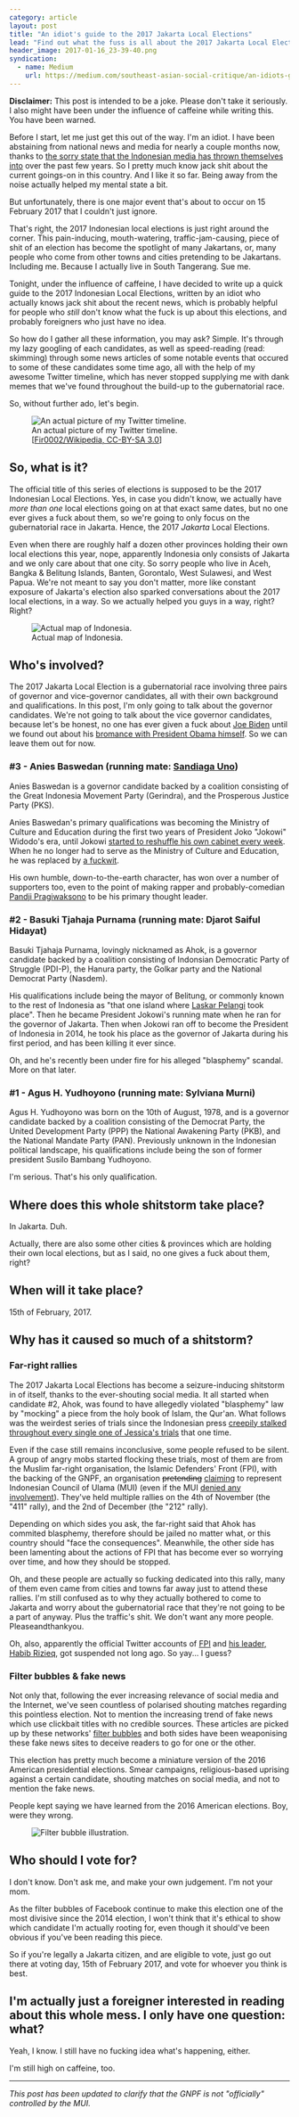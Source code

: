 ```yaml
---
category: article
layout: post
title: "An idiot's guide to the 2017 Jakarta Local Elections"
lead: "Find out what the fuss is all about the 2017 Jakarta Local Elections, as told by someone who has no idea what the fuss it's all about. I don't know. I'm high on caffeine right now."
header_image: 2017-01-16_23-39-40.png
syndication:
  - name: Medium
    url: https://medium.com/southeast-asian-social-critique/an-idiots-guide-to-the-2017-jakarta-local-elections-566980ba3605
---
```


<div class="message">
  <strong>Disclaimer:</strong> This post is intended to be a joke. Please don't take it seriously. I also might have been under the influence of caffeine while writing this. You have been warned.
</div>

Before I start, let me just get this out of the way. I'm an idiot. I have been abstaining from national news and media for nearly a couple months now, thanks to [the sorry state that the Indonesian media has thrown themselves into](https://twitter.com/remotivi/status/796607405077495808) over the past few years. So I pretty much know jack shit about the current goings-on in this country. And I like it so far. Being away from the noise actually helped my mental state a bit.

But unfortunately, there is one major event that's about to occur on 15 February 2017 that I couldn't just ignore.

That's right, the 2017 Indonesian local elections is just right around the corner. This pain-inducing, mouth-watering, traffic-jam-causing, piece of shit of an election has become the spotlight of many Jakartans, or, many people who come from other towns and cities pretending to be Jakartans. Including me. Because I actually live in South Tangerang. Sue me.

Tonight, under the influence of caffeine, I have decided to write up a quick guide to the 2017 Indonesian Local Elections, written by an idiot who actually knows jack shit about the recent news, which is probably helpful for people who _still_ don't know what the fuck is up about this elections, and probably foreigners who just have no idea.

So how do I gather all these information, you may ask? Simple. It's through my lazy googling of each candidates, as well as speed-reading (read: skimming) through some news articles of some notable events that occured to some of these candidates some time ago, all with the help of my awesome Twitter timeline, which has never stopped supplying me with dank memes that we've found throughout the build-up to the gubernatorial race.

So, without further ado, let's begin.

<figure>
  <img src="./Large_bonfire.jpg" alt="An actual picture of my Twitter timeline.">
  <figcaption>An actual picture of my Twitter timeline.<br>[<a href="https://en.wikipedia.org/wiki/File:Large_bonfire.jpg" target="_blank">Fir0002/Wikipedia, CC-BY-SA 3.0</a>]</figcaption>
</figure>

## So, what is it?

The official title of this series of elections is supposed to be the 2017 Indonesian Local Elections. Yes, in case you didn't know, we actually have _more than one_ local elections going on at that exact same dates, but no one ever gives a fuck about them, so we're going to only focus on the gubernatorial race in Jakarta. Hence, the 2017 _Jakarta_ Local Elections.

Even when there are roughly half a dozen other provinces holding their own local elections this year, nope, apparently Indonesia only consists of Jakarta and we only care about that one city. So sorry people who live in Aceh, Bangka & Belitung Islands, Banten, Gorontalo, West Sulawesi, and West Papua. We're not meant to say you don't matter, more like constant exposure of Jakarta's election also sparked conversations about the 2017 local elections, in a way. So we actually helped you guys in a way, right? Right?

<figure>
  <img src="./jakarta23.gif" alt="Actual map of Indonesia.">
  <figcaption>Actual map of Indonesia.</figcaption>
</figure>

## Who's involved?

The 2017 Jakarta Local Election is a gubernatorial race involving three pairs of governor and vice-governor candidates, all with their own background and qualifications. In this post, I'm only going to talk about the governor candidates. We're not going to talk about the vice governor candidates, because let's be honest, no one has ever given a fuck about [Joe Biden](https://en.wikipedia.org/wiki/Joe_Biden) until we found out about his [bromance with President Obama himself](https://twitter.com/VP/status/761253705341480962). So we can leave them out for now.

### #3 - Anies Baswedan (running mate: [Sandiaga Uno](./2017-01-16_23-39-40.png))

Anies Baswedan is a governor candidate backed by a coalition consisting of the Great Indonesia Movement Party (Gerindra), and the Prosperous Justice Party (PKS).

Anies Baswedan's primary qualifications was becoming the Ministry of Culture and Education during the first two years of President Joko "Jokowi" Widodo's era, until Jokowi [started to reshuffle his own cabinet every week](http://regional.kompas.com/read/2016/07/28/09293911/survei.netizen.sambut.positif.sri.mulyani.dan.sedih.anies.baswedan.diganti). When he no longer had to serve as the Ministry of Culture and Education, he was replaced by [a fuckwit](http://nasional.kompas.com/read/2016/08/08/12441701/mendikbud.usul.siswa.bersekolah.seharian.penuh.wapres.kalla.setuju).

His own humble, down-to-the-earth character, has won over a number of supporters too, even to the point of making rapper and probably-comedian [Pandji Pragiwaksono](https://twitter.com/pandji) to be his primary thought leader.

### #2 - Basuki Tjahaja Purnama (running mate: Djarot Saiful Hidayat)

Basuki Tjahaja Purnama, lovingly nicknamed as Ahok, is a governor candidate backed by a coalition consisting of Indonsian Democratic Party of Struggle (PDI-P), the Hanura party, the Golkar party and the National Democrat Party (Nasdem).

His qualifications include being the mayor of Belitung, or commonly known to the rest of Indonesia as "that one island where [Laskar Pelangi](https://id.wikipedia.org/wiki/Laskar_Pelangi) took place". Then he became President Jokowi's running mate when he ran for the governor of Jakarta. Then when Jokowi ran off to become the President of Indonesia in 2014, he took his place as the governor of Jakarta during his first period, and has been killing it ever since.

Oh, and he's recently been under fire for his alleged "blasphemy" scandal. More on that later.

### #1 - Agus H. Yudhoyono (running mate: Sylviana Murni)

Agus H. Yudhoyono was born on the 10th of August, 1978, and is a governor candidate backed by a coalition consisting of the Democrat Party, the United Development Party (PPP) the National Awakening Party (PKB), and the National Mandate Party (PAN). Previously unknown in the Indonesian political landscape, his qualifications include being the son of former president Susilo Bambang Yudhoyono.

I'm serious. That's his only qualification.

## Where does this whole shitstorm take place?

In Jakarta. Duh.

Actually, there are also some other cities & provinces which are holding their own local elections, but as I said, no one gives a fuck about them, right?

## When will it take place?

15th of February, 2017.

## Why has it caused so much of a shitstorm?

### Far-right rallies

The 2017 Jakarta Local Elections has become a seizure-inducing shitstorm in of itself, thanks to the ever-shouting social media. It all started when candidate #2, Ahok, was found to have allegedly violated "blasphemy" law by "mocking" a piece from the holy book of Islam, the Qur'an. What follows was the weirdest series of trials since the Indonesian press [creepily stalked throughout every single one of Jessica's trials](https://www.youtube.com/watch?v=KUrLK8gpIK0) that one time.

Even if the case still remains inconclusive, some people refused to be silent. A group of angry mobs started flocking these trials, most of them are from the Muslim far-right organisation, the Islamic Defenders' Front (FPI), with the backing of the GNPF, an organisation <del>pretending</del> <ins>claiming</ins> to represent Indonesian Council of Ulama (MUI) (even if the MUI [denied any involvement](http://news.okezone.com/read/2017/01/17/337/1593554/mui-tegaskan-gnpf-bukan-bagian-dari-lembaganya)). They've held multiple rallies on the 4th of November (the "411" rally), and the 2nd of December (the "212" rally).

Depending on which sides you ask, the far-right said that Ahok has commited blasphemy, therefore should be jailed no matter what, or this country should "face the consequences". Meanwhile, the other side has been lamenting about the actions of FPI that has become ever so worrying over time, and how they should be stopped.

Oh, and these people are actually so fucking dedicated into this rally, many of them even came from cities and towns far away just to attend these rallies. I'm still confused as to why they actually bothered to come to Jakarta and worry about the gubernatorial race that they're not going to be a part of anyway. Plus the traffic's shit. We don't want any more people. Pleaseandthankyou.

Oh, also, apparently the official Twitter accounts of [FPI](https://twitter.com/DPP_FPI) and [his leader, Habib Rizieq](https://twitter.com/syihabrizieq), got suspended not long ago. So yay... I guess?

### Filter bubbles & fake news

Not only that, following the ever increasing relevance of social media and the Internet, we've seen countless of polarised shouting matches regarding this pointless election. Not to mention the increasing trend of fake news which use clickbait titles with no credible sources. These articles are picked up by these networks' [filter bubbles](https://www.youtube.com/watch?v=B8ofWFx525s) and both sides have been weaponising these fake news sites to deceive readers to go for one or the other.

This election has pretty much become a miniature version of the 2016 American presidential elections. Smear campaigns, religious-based uprising against a certain candidate, shouting matches on social media, and not to mention the fake news.

People kept saying we have learned from the 2016 American elections. Boy, were they wrong.

<figure>
  <img src="./1402939456108132.jpg" alt="Filter bubble illustration.">
</figure>

## Who should I vote for?

I don't know. Don't ask me, and make your own judgement. I'm not your mom.

As the filter bubbles of Facebook continue to make this election one of the most divisive since the 2014 election, I won't think that it's ethical to show which candidate I'm actually rooting for, even though it should've been obvious if you've been reading this piece.

So if you're legally a Jakarta citizen, and are eligible to vote, just go out there at voting day, 15th of February 2017, and vote for whoever you think is best.

## I'm actually just a foreigner interested in reading about this whole mess. I only have one question: what?

Yeah, I know. I still have no fucking idea what's happening, either.

I'm still high on caffeine, too.

---

_This post has been updated to clarify that the GNPF is not "officially" controlled by the MUI._
